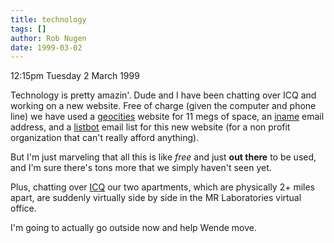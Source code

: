 ```yaml
---
title: technology
tags: []
author: Rob Nugen
date: 1999-03-02
---
```


<p class=date>12:15pm Tuesday 2 March 1999</p>

<p>Technology is pretty amazin'.  Dude and I have been chatting over ICQ and working on a new website.  Free of charge (given the computer and phone line) we have used a <a href="http://www.geocities.com">geocities</a> website for 11 megs of space, an <a href="http://www.iname.com">iname</a> email address, and a <a href="http://www.listbot.com">listbot</a> email list for this new website (for a non profit organization that can't really afford anything).

<p>But I'm just marveling that all this is like <em>free</em> and just <b>out there</b> to be used, and I'm sure there's tons more that we simply haven't seen yet.

<p>Plus, chatting over <a href="http://www.icq.com">ICQ</a> our two apartments, which are physically 2+ miles apart, are suddenly virtually side by side in the MR Laboratories virtual office.

<p>I'm going to actually go outside now and help Wende move.
